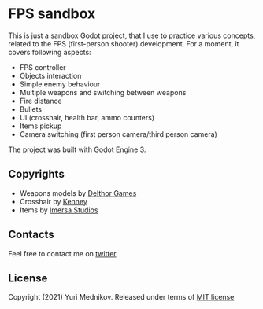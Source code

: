 # FPS sandbox

This is just a sandbox Godot project, that I use to practice various concepts, related to the FPS (first-person shooter) development. For a moment, it covers following aspects:

- FPS controller
- Objects interaction
- Simple enemy behaviour
- Multiple weapons and switching between weapons
- Fire distance
- Bullets
- UI (crosshair, health bar, ammo counters)
- Items pickup
- Camera switching (first person camera/third person camera)

The project was built with Godot Engine 3.

## Copyrights

- Weapons models by [Delthor Games](https://delthor-games.itch.io/gun-pack)
- Crosshair by [Kenney](https://kenney.nl)
- Items by [Imersa Studios](https://imersastudios.itch.io/)

## Contacts

Feel free to contact me on [twitter](https://www.twitter.com/iuriimednikov)

## License

Copyright (2021) Yuri Mednikov. Released under terms of [MIT license](https://opensource.org/licenses/MIT)